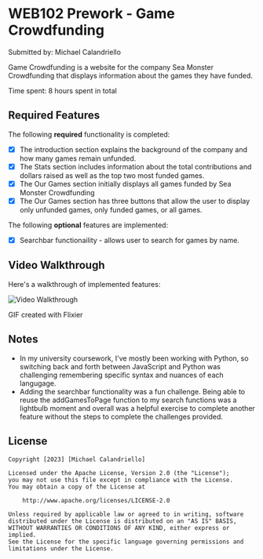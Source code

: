 # WEB102 Prework - Game Crowdfunding

Submitted by: Michael Calandriello

Game Crowdfunding is a website for the company Sea Monster Crowdfunding that displays information about the games they have funded.

Time spent: 8 hours spent in total

## Required Features

The following **required** functionality is completed:

* [x] The introduction section explains the background of the company and how many games remain unfunded.
* [x] The Stats section includes information about the total contributions and dollars raised as well as the top two most funded games.
* [x] The Our Games section initially displays all games funded by Sea Monster Crowdfunding
* [x] The Our Games section has three buttons that allow the user to display only unfunded games, only funded games, or all games.

The following **optional** features are implemented:

* [x] Searchbar functionaility - allows user to search for games by name. 

## Video Walkthrough

Here's a walkthrough of implemented features:

<img src='https://media.giphy.com/media/v1.Y2lkPTc5MGI3NjExb3lkaXRvcnh0aWV6cTR6ZDU2enppM3F6NmlrMmVkOHluaWl0bXNlMiZlcD12MV9pbnRlcm5hbF9naWZfYnlfaWQmY3Q9Zw/yIY0gpMkIzcJrJVksW/giphy.gif' title='Video Walkthrough' width='' alt='Video Walkthrough' />

GIF created with Flixier  


## Notes

- In my university coursework, I've mostly been working with Python, so switching back and forth between JavaScript and Python was challenging remembering specific syntax and nuances of each langugage.
- Adding the searchbar functionality was a fun challenge. Being able to reuse the addGamesToPage function to my search functions was a lightbulb moment and overall was a helpful exercise to complete another feature without the steps to complete the challenges provided.  


## License

    Copyright [2023] [Michael Calandriello]

    Licensed under the Apache License, Version 2.0 (the "License");
    you may not use this file except in compliance with the License.
    You may obtain a copy of the License at

        http://www.apache.org/licenses/LICENSE-2.0

    Unless required by applicable law or agreed to in writing, software
    distributed under the License is distributed on an "AS IS" BASIS,
    WITHOUT WARRANTIES OR CONDITIONS OF ANY KIND, either express or implied.
    See the License for the specific language governing permissions and
    limitations under the License.
